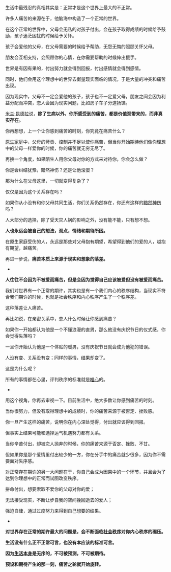 生活中最残忍的真相其实是：正常才是这个世界上最大的不正常。

许多人痛苦的来源在于，他脑海中构造了一个正常的世界。

在这个正常的世界中，父母会无私的对孩子付出，会在孩子取得成绩的时候给予鼓励，孩子迷茫困扰的时候给予关怀。

孩子会爱他的父母，在父母需要的时候给予帮助，无怨无悔的照顾关怀父母。

朋友会互相支持，会照顾你的心情，在你需要帮助的时候伸出援手。

世界是有因有果的，付出努力就会得到回报，付出感情就会得到感情。

同时，他们会用这个理想中的世界去衡量现实面临的情况，于是大量的冲突和痛苦出现。

因为现实中，父母不一定会爱他的孩子，孩子也不一定爱父母，朋友之间会因为利益分配而冲突，恋人会因为现实问题，比如房子车子分道扬镳。

[米兰·昆德拉](https://www.zhihu.com/search?q=%E7%B1%B3%E5%85%B0%C2%B7%E6%98%86%E5%BE%B7%E6%8B%89&search_source=Entity&hybrid_search_source=Entity&hybrid_search_extra=%7B%22sourceType%22%3A%22answer%22%2C%22sourceId%22%3A3121179509%7D)说，**除了生病以外，你所感受到的痛苦，都是价值观带来的，而非真实存在。**

你再想想，上一个让你感到痛苦的时刻，你究竟在痛苦什么？

[原生家庭](https://www.zhihu.com/search?q=%E5%8E%9F%E7%94%9F%E5%AE%B6%E5%BA%AD&search_source=Entity&hybrid_search_source=Entity&hybrid_search_extra=%7B%22sourceType%22%3A%22answer%22%2C%22sourceId%22%3A3121179509%7D)中，父母的苛责、控制并不足以使你痛苦，但当你开始期待他们像你理想中的父母一样爱你的时候，你的痛苦就无穷无尽了。

再换一个角度，如果陌生人用你父母对你的方式来对待你，你会怎么做？

你是会纠结犹豫，黯然神伤？还是让他滚蛋？

那为什么在父母这里，一切就变得复杂了？

仅仅是因为这个关系存在吗？

如果你从小没有和你父母共同生活，你们关系仍然存在，你还有这样的[黯然神伤](https://www.zhihu.com/search?q=%E9%BB%AF%E7%84%B6%E7%A5%9E%E4%BC%A4&search_source=Entity&hybrid_search_source=Entity&hybrid_search_extra=%7B%22sourceType%22%3A%22answer%22%2C%22sourceId%22%3A3121179509%7D)吗？

人大部分的选择，除了受天灾人祸的影响之外，没有能不能，只有想不想。

**人也永远会被自己的想法，观点，情绪和期待所困。**

在原生家庭受伤的人，永远是那些对父母抱有期望，希望得到他们的爱的人，越抱有期望，越痛苦。

再进一步说，**痛苦本质上来源于现实和想象的落差。**

  

-

**人往往不会因为不被爱而痛苦，但是会因为觉得自己应该被爱但没有被爱而痛苦。**

我们对世界有一个正常的期许，其实也是有一个我们内心的秩序结构，当现实不符合我们期许的时候，也就是社会秩序和内心秩序产生了一个秩序差。

这种落差让人痛苦。

再比如说，在亲密关系中，恋人什么时候让你感到痛苦？

如果你一开始都认为他是一个不懂浪漫的直男，那么他没有庆祝节日的仪式感，你会觉得失落吗？

一旦你开始认为他是一个体贴的暖男，没有庆祝节日就会成为他犯的错误。

人没有变、关系没有变；同样的事情，结果却变了。

这是为什么呢？

所有的事情都在心里，评判秩序的标准就是[唯心](https://www.zhihu.com/search?q=%E5%94%AF%E5%BF%83&search_source=Entity&hybrid_search_source=Entity&hybrid_search_extra=%7B%22sourceType%22%3A%22answer%22%2C%22sourceId%22%3A3121179509%7D)的。

  

-

用这个视角，你再去审视一下。目前生活中，绝大多数让你感到痛苦的时刻。

当你很努力，但没有取得理想中的成绩时，你的痛苦来源于被否定、挫败感。

你一旦产生这样的痛苦，说明你在内心深处觉得，付出就应该得到回报。

但事实上结果可能和选择运气机遇努力都有关系。

当你辛苦付出，却被恋人抛弃的时候，你的痛苦来源于否定、挫败、不甘。

但如果你是那个爱情里付出较少的一方，你在分手中的痛苦就少很多，因为你不需要面对失序感。

对正常存在期许的另一大问题在于，你自己会成为因果中的一个环节，并且会为了达到你理想中的正常而试图改变秩序。

拼命付出，想要索取不爱你的父母对你的爱；

无法接受现实，不断让步自我的空间挽回逝去的爱人；

强迫自律，通过过度努力来得到自己想要的结果。

-

**对世界存在正常的期许最大的问题是，会不断面临[社会秩序](https://www.zhihu.com/search?q=%E7%A4%BE%E4%BC%9A%E7%A7%A9%E5%BA%8F&search_source=Entity&hybrid_search_source=Entity&hybrid_search_extra=%7B%22sourceType%22%3A%22answer%22%2C%22sourceId%22%3A3121179509%7D)对你内心秩序的碾压。**

**生活没有什么正不正常可言，也没有本应该的标准可言。**

**因为[生活本身](https://www.zhihu.com/search?q=%E7%94%9F%E6%B4%BB%E6%9C%AC%E8%BA%AB&search_source=Entity&hybrid_search_source=Entity&hybrid_search_extra=%7B%22sourceType%22%3A%22answer%22%2C%22sourceId%22%3A3121179509%7D)是无序的，不可被预测，不可被期待。**

**预设和期待产生的那一刻，痛苦之轮就开始旋转。**